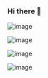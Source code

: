 ### Hi there 👋

<!--
**braveocheretovych/braveocheretovych** is a ✨ _special_ ✨ repository because its `README.md` (this file) appears on your GitHub profile.

Here are some ideas to get you started:

- 🔭 I’m currently working on ...
- 🌱 I’m currently learning ...
- 👯 I’m looking to collaborate on ...
- 🤔 I’m looking for help with ...
- 💬 Ask me about ...
- 📫 How to reach me: ...
- 😄 Pronouns: ...
- ⚡ Fun fact: ...
-->


![image](https://user-images.githubusercontent.com/122101209/211309347-7084d2a8-2b1d-4b7a-b374-811b8942c90c.png)

![image](https://user-images.githubusercontent.com/122101209/211831011-ff7cc2a9-09e3-4c47-abde-94388bd4079b.png)

![image](https://user-images.githubusercontent.com/122101209/211831117-0a2e4c49-ac75-44c6-be58-280e38db32d6.png)

![image](https://user-images.githubusercontent.com/122101209/212449025-6cd15fcd-9c06-4c91-835a-8fbcb995cb4b.png)




